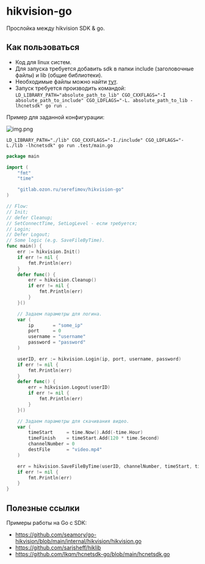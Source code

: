 # hikvision-go

Прослойка между hikvision SDK & go.

## Как пользоваться

* Код для linux систем. 
* Для запуска требуется добавить sdk в папки include (заголовочные файлы) и lib (общие библиотеки).
* Необходимые файлы можно найти [тут](https://www.hikvision.com/us-en/support/download/sdk/). 
* Запуск требуется производить командой:
```LD_LIBRARY_PATH="absolute_path_to_lib" CGO_CXXFLAGS="-I absolute_path_to_include" CGO_LDFLAGS="-L. absolute_path_to_lib -lhcnetsdk" go run .```

Пример для заданной конфигурации:

![img.png](img/img.png)

```LD_LIBRARY_PATH="./lib" CGO_CXXFLAGS="-I./include" CGO_LDFLAGS="-L./lib -lhcnetsdk" go run .test/main.go```

```go
package main

import (
	"fmt"
	"time"

	"gitlab.ozon.ru/serefimov/hikvision-go"
)

// Flow:
// Init;
// defer Cleanup;
// SetConnectTime, SetLogLevel - если требуется;
// Login;
// Defer Logout;
// Some logic (e.g. SaveFileByTime).
func main() {
	err := hikvision.Init()
	if err != nil {
		fmt.Println(err)
	}
	defer func() {
		err = hikvision.Cleanup()
		if err != nil {
			fmt.Println(err)
		}
	}()

	// Задаем параметры для логина.
	var (
		ip       = "some_ip"
		port     = 0
		username = "username"
		password = "password"
	)

	userID, err := hikvision.Login(ip, port, username, password)
	if err != nil {
		fmt.Println(err)
	}
	defer func() {
		err = hikvision.Logout(userID)
		if err != nil {
			fmt.Println(err)
		}
	}()

	// Задаем параметры для скачивания видео.
	var (
		timeStart     = time.Now().Add(-time.Hour)
		timeFinish    = timeStart.Add(120 * time.Second)
		channelNumber = 0
		destFile      = "video.mp4"
	)

	err = hikvision.SaveFileByTime(userID, channelNumber, timeStart, timeFinish, destFile)
	if err != nil {
		fmt.Println(err)
	}
}
```

## Полезные ссылки
Примеры работы на Go с SDK:
* https://github.com/seamory/go-hikvision/blob/main/internal/hikvision/hikvision.go
* https://github.com/sarjsheff/hiklib
* https://github.com/lkqm/hcnetsdk-go/blob/main/hcnetsdk.go
